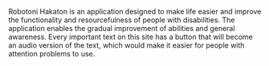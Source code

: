 Robotoni Hakaton is an application designed to make life easier and improve the functionality and resourcefulness of people with disabilities. The application enables the gradual improvement of abilities and general awareness. Every important text on this site has a button that will become an audio version of the text, which would make it easier for people with attention problems to use.
